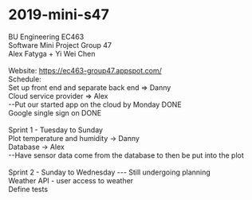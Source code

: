 # 2019-mini-s47
BU Engineering EC463<br/>
Software Mini Project Group 47<br/>
Alex Fatyga + Yi Wei Chen<br/>
<br/>
Website: https://ec463-group47.appspot.com/
<br/>
Schedule: <br/>
Set up front end and separate back end => Danny <br/>
Cloud service provider => Alex <br/>
--Put our started app on the cloud by Monday DONE <br/>
Google single sign on DONE <br/>
<br/>
Sprint 1 - Tuesday to Sunday <br/>
Plot temperature and humidity -> Danny <br/>
Database -> Alex <br/>
--Have sensor data come from the database to then be put into the plot <br/>
<br/>
Sprint 2 - Sunday to Wednesday --- Still undergoing planning<br/>
Weather API - user access to weather <br/>
Define tests
